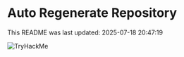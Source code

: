 # Auto Regenerate Repository

This README was last updated: 2025-07-18 20:47:19

 ![TryHackMe](https://tryhackme.com/badge/533634)